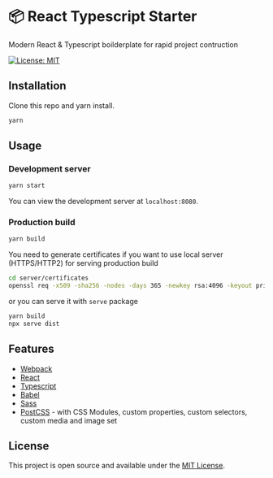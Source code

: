 # 📦 React Typescript Starter

Modern React & Typescript boilderplate for rapid project contruction

[![License: MIT](https://img.shields.io/badge/License-MIT-blue.svg)](https://opensource.org/licenses/MIT)

## Installation

Clone this repo and yarn install.

```bash
yarn
```

## Usage

### Development server

```bash
yarn start
```

You can view the development server at `localhost:8080`.

### Production build

```bash
yarn build
```

You need to generate certificates if you want to use local server (HTTPS/HTTP2) for serving production build

```bash
cd server/certificates
openssl req -x509 -sha256 -nodes -days 365 -newkey rsa:4096 -keyout private.key -out certificate.crt
```

or you can serve it with `serve` package

```bash
yarn build
npx serve dist
```

## Features

- [Webpack](https://webpack.js.org/)
- [React](https://reactjs.org/)
- [Typescript](https://www.typescriptlang.org/)
- [Babel](https://babeljs.io/)
- [Sass](https://sass-lang.com/)
- [PostCSS](https://postcss.org/) - with CSS Modules, custom properties, custom selectors, custom media and image set

## License

This project is open source and available under the [MIT License](LICENSE).